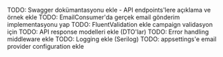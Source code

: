 

TODO: Swagger dokümantasyonu ekle - API endpoints'lere açıklama ve örnek ekle
TODO: EmailConsumer'da gerçek email gönderim implementasyonu yap
TODO: FluentValidation ekle campaign validasyon için
TODO: API response modelleri ekle (DTO'lar)
TODO: Error handling middleware ekle
TODO: Logging ekle (Serilog)
TODO: appsettings'e email provider configuration ekle